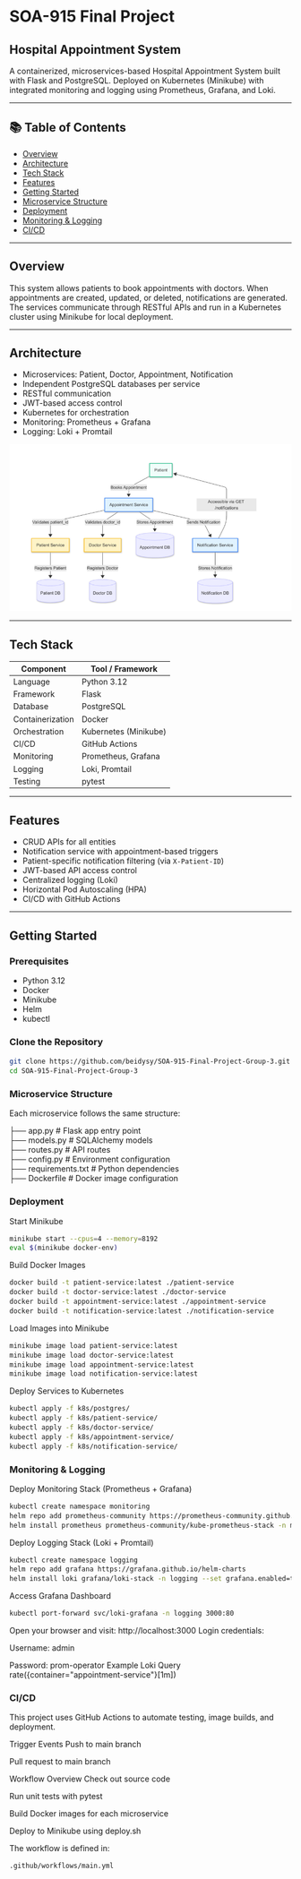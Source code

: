 # SOA-915 Final Project 
## Hospital Appointment System

A containerized, microservices-based Hospital Appointment System built with Flask and PostgreSQL. Deployed on Kubernetes (Minikube) with integrated monitoring and logging using Prometheus, Grafana, and Loki.

---

## 📚 Table of Contents

- [Overview](#overview)  
- [Architecture](#architecture)  
- [Tech Stack](#tech-stack)  
- [Features](#features)  
- [Getting Started](#getting-started)  
- [Microservice Structure](#microservice-structure)  
- [Deployment](#deployment)  
- [Monitoring & Logging](#monitoring--logging)  
- [CI/CD](#cicd)

---

## Overview

This system allows patients to book appointments with doctors. When appointments are created, updated, or deleted, notifications are generated. The services communicate through RESTful APIs and run in a Kubernetes cluster using Minikube for local deployment.

---

## Architecture

- Microservices: Patient, Doctor, Appointment, Notification  
- Independent PostgreSQL databases per service  
- RESTful communication  
- JWT-based access control  
- Kubernetes for orchestration  
- Monitoring: Prometheus + Grafana  
- Logging: Loki + Promtail


![Architecture](architecture.png)

---

## Tech Stack

| Component        | Tool / Framework           |
|------------------|----------------------------|
| Language         | Python 3.12                |
| Framework        | Flask                      |
| Database         | PostgreSQL                 |
| Containerization | Docker                     |
| Orchestration    | Kubernetes (Minikube)      |
| CI/CD            | GitHub Actions             |
| Monitoring       | Prometheus, Grafana        |
| Logging          | Loki, Promtail             |
| Testing          | pytest                     |

---

## Features

- CRUD APIs for all entities  
- Notification service with appointment-based triggers  
- Patient-specific notification filtering (via `X-Patient-ID`)  
- JWT-based API access control  
- Centralized logging (Loki)  
- Horizontal Pod Autoscaling (HPA)  
- CI/CD with GitHub Actions  

---

## Getting Started

### Prerequisites

- Python 3.12  
- Docker  
- Minikube  
- Helm  
- kubectl  

### Clone the Repository

```bash
git clone https://github.com/beidysy/SOA-915-Final-Project-Group-3.git
cd SOA-915-Final-Project-Group-3

```
### Microservice Structure
Each microservice follows the same structure:

├── app.py             # Flask app entry point  
├── models.py          # SQLAlchemy models  
├── routes.py          # API routes  
├── config.py          # Environment configuration  
├── requirements.txt   # Python dependencies  
├── Dockerfile         # Docker image configuration  

### Deployment
Start Minikube

```bash
minikube start --cpus=4 --memory=8192
eval $(minikube docker-env)
```

Build Docker Images
```bash
docker build -t patient-service:latest ./patient-service
docker build -t doctor-service:latest ./doctor-service
docker build -t appointment-service:latest ./appointment-service
docker build -t notification-service:latest ./notification-service

```

Load Images into Minikube
```bash
minikube image load patient-service:latest
minikube image load doctor-service:latest
minikube image load appointment-service:latest
minikube image load notification-service:latest
```

Deploy Services to Kubernetes
```bash
kubectl apply -f k8s/postgres/
kubectl apply -f k8s/patient-service/
kubectl apply -f k8s/doctor-service/
kubectl apply -f k8s/appointment-service/
kubectl apply -f k8s/notification-service/

```
### Monitoring & Logging
Deploy Monitoring Stack (Prometheus + Grafana)
```bash
kubectl create namespace monitoring
helm repo add prometheus-community https://prometheus-community.github.io/helm-charts
helm install prometheus prometheus-community/kube-prometheus-stack -n monitoring

```

Deploy Logging Stack (Loki + Promtail)
```bash
kubectl create namespace logging
helm repo add grafana https://grafana.github.io/helm-charts
helm install loki grafana/loki-stack -n logging --set grafana.enabled=true --set promtail.enabled=true

```

Access Grafana Dashboard
```bash
kubectl port-forward svc/loki-grafana -n logging 3000:80

```

Open your browser and visit:
http://localhost:3000
Login credentials:

Username: admin

Password: prom-operator
Example Loki Query
rate({container="appointment-service"}[1m])


### CI/CD
This project uses GitHub Actions to automate testing, image builds, and deployment.

Trigger Events
Push to main branch

Pull request to main branch

Workflow Overview
Check out source code

Run unit tests with pytest

Build Docker images for each microservice

Deploy to Minikube using deploy.sh

The workflow is defined in:
```bash
.github/workflows/main.yml

```
